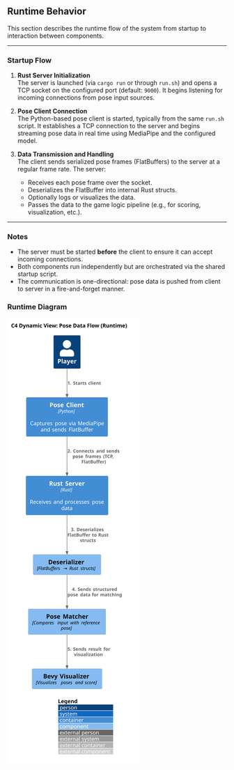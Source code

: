 ## Runtime Behavior

This section describes the runtime flow of the system from startup to interaction between 
components.

---

### Startup Flow

1. **Rust Server Initialization**  
   The server is launched (via `cargo run` or through `run.sh`) and opens a TCP socket on the 
   configured port (default: `9000`). It begins listening for incoming connections from pose input 
   sources.

2. **Pose Client Connection**  
   The Python-based pose client is started, typically from the same `run.sh` script. It establishes 
   a TCP connection to the server and begins streaming pose data in real time using MediaPipe and 
   the configured model.

3. **Data Transmission and Handling**  
   The client sends serialized pose frames (FlatBuffers) to the server at a regular frame rate. The 
   server:  
   - Receives each pose frame over the socket.  
   - Deserializes the FlatBuffer into internal Rust structs.  
   - Optionally logs or visualizes the data.  
   - Passes the data to the game logic pipeline (e.g., for scoring, visualization, etc.).

---

### Notes

- The server must be started **before** the client to ensure it can accept incoming connections.  
- Both components run independently but are orchestrated via the shared startup script.  
- The communication is one-directional: pose data is pushed from client to server in a 
  fire-and-forget manner.

### Runtime Diagram

![Runtime Flow](diagrams/runtime.svg)


